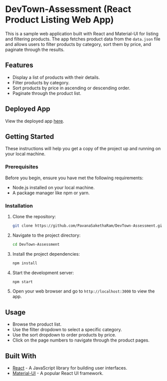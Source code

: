 # DevTown-Assessment (React Product Listing Web App)

This is a sample web application built with React and Material-UI for listing and filtering products. The app fetches product data from the `data.json` file and allows users to filter products by category, sort them by price, and paginate through the results.

## Features

- Display a list of products with their details.
- Filter products by category.
- Sort products by price in ascending or descending order.
- Paginate through the product list.

## Deployed App
View the deployed app [here](https://psr-devtown-assessment.netlify.app/).

## Getting Started

These instructions will help you get a copy of the project up and running on your local machine.

### Prerequisites

Before you begin, ensure you have met the following requirements:

- Node.js installed on your local machine.
- A package manager like npm or yarn.

### Installation

1. Clone the repository:

   ```bash
   git clone https://github.com/PavanaSakethaRam/DevTown-Assessment.git
   ```
2. Navigate to the project directory:

    ```bash
    cd DevTown-Assessment
    ```

3. Install the project dependencies:

     ```bash
     npm install
     ```

4. Start the development server:
     ```bash
     npm start
     ```

5. Open your web browser and go to `http://localhost:3000` to view the app.

## Usage
- Browse the product list.
- Use the filter dropdown to select a specific category.
- Use the sort dropdown to order products by price.
- Click on the page numbers to navigate through the product pages.

## Built With

- [React](https://reactjs.org/) - A JavaScript library for building user interfaces.
- [Material-UI](https://mui.com/) - A popular React UI framework.
